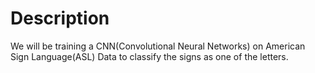# Description

We will be training a CNN(Convolutional Neural Networks) on American Sign Language(ASL) Data to classify the signs as one of the letters. 